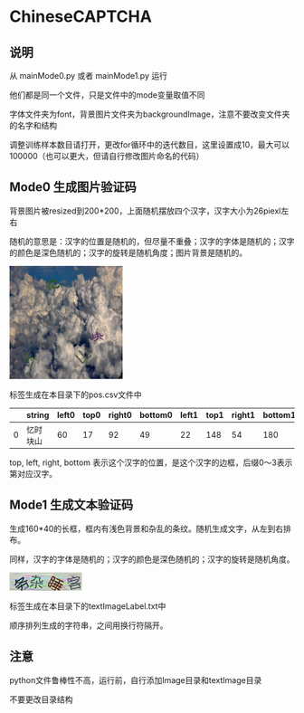 # ChineseCAPTCHA

## 说明

从 mainMode0.py 或者 mainMode1.py 运行

他们都是同一个文件，只是文件中的mode变量取值不同

字体文件夹为font，背景图片文件夹为backgroundImage，注意不要改变文件夹的名字和结构

调整训练样本数目请打开，更改for循环中的迭代数目，这里设置成10，最大可以100000（也可以更大，但请自行修改图片命名的代码）

## Mode0 生成图片验证码

背景图片被resized到200\*200，上面随机摆放四个汉字，汉字大小为26piexl左右

随机的意思是：汉字的位置是随机的，但尽量不重叠；汉字的字体是随机的；汉字的颜色是深色随机的；汉字的旋转是随机角度；图片背景是随机的。

![Image example](/image/00000.png)

标签生成在本目录下的pos.csv文件中

| |string|left0|top0|right0|bottom0|left1|top1|right1|bottom1|left2|top2|right2|bottom2|left3|top3|right3|bottom3|
|-|------|-----|----|------|-------|-----|----|------|-------|-----|----|------|-------|-----|----|------|-------|
|0|忆时块山|60|17|92|49|22|148|54|180|138|108|170|140|113|141|145|173|

top, left, right, bottom 表示这个汉字的位置，是这个汉字的边框，后缀0～3表示第对应汉字。

## Mode1 生成文本验证码

生成160\*40的长框，框内有浅色背景和杂乱的条纹。随机生成文字，从左到右排布。

同样，汉字的字体是随机的；汉字的颜色是深色随机的；汉字的旋转是随机角度。

![Image example](/textImage/00000.png)

标签生成在本目录下的textImageLabel.txt中

顺序排列生成的字符串，之间用换行符隔开。

## 注意

python文件鲁棒性不高，运行前，自行添加Image目录和textImage目录

不要更改目录结构
